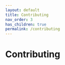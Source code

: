 ```yaml
---
layout: default
title: Contributing
nav_order: 3
has_children: true
permalink: /contributing
---
```


# Contributing

